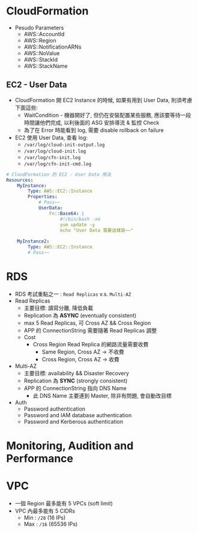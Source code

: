 

# CloudFormation

- Pesudo Parameters
    - AWS::AccountId
    - AWS::Region
    - AWS::NotificationARNs
    - AWS::NoValue
    - AWS::StackId
    - AWS::StackName


## EC2 - User Data

- CloudFormation 開 EC2 Instance 的時候, 如果有用到 User Data, 則須考慮下面這些:
    - WaitCondition - 機器開好了, 但仍在安裝配置某些服務, 應該要等待一段時間讓他們完成, 以利後面的 ASG 安排導流 & 監控 Check
    - 為了在 Error 時能看到 log, 需要 disable rollback on failure
- EC2 使用 User Data, 查看 log:
    - `/var/log/cloud-init-output.log`
    - `/var/log/cloud-init.log`
    - `/var/log/cfn-init.log`
    - `/var/log/cfn-init-cmd.log`


```yaml
# CloudFormation 的 EC2 - User Data 用法
Resources:
    MyInstance:
        Type: AWS::EC2::Instance
        Properties:
            # Pass~~
            UserData:
                Fn::Base64: |
                    #!/bin/bash -xe
                    yum update -y
                    echo "User Data 需要這樣寫~~"
    
    MyInstance2:
        Type: AWS::EC2::Instance
        # Pass~~
```


# RDS

- RDS 考試重點之一 : `Read Replicas` v.s. `Multi-AZ`
- Read Replicas
    - 主要目標: 讀寫分離, 降低負載
    - Replication 為 **ASYNC** (eventually consistent)
    - max 5 Read Replicas, 可 Cross AZ && Cross Region
    - APP 的 ConnectionString 需要隨著 Read Replicas 調整
    - Cost
        - Cross Region Read Replica 的網路流量需要收費
            - Same Region, Cross AZ -> 不收費
            - Cross Region, Cross AZ -> 收費
- Multi-AZ
    - 主要目標: availability && Disaster Recovery
    - Replication 為 **SYNC** (strongly consistent)
    - APP 的 ConnectionString 指向 DNS Name
        - 此 DNS Name 主要連到 Master, 除非有問題, 會自動改目標
- Auth
    - Password authentication
    - Password and IAM database authentication
    - Password and Kerberous authentication


# Monitoring, Audition and Performance



# VPC

- 一個 Region 最多能有 5 VPCs (soft limit)
- VPC 內最多能有 5 CIDRs
    - Min : `/28` (16 IPs)
    - Max : `/16` (65536 IPs)
